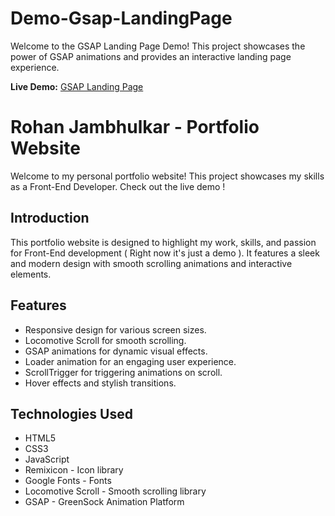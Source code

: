 
# Demo-Gsap-LandingPage

Welcome to the GSAP Landing Page Demo! This project showcases the power of GSAP animations and provides an interactive landing page experience.

**Live Demo:** [GSAP Landing Page](https://rohanisamazing.github.io/Demo-Gsap-LandingPage/)

 
# Rohan Jambhulkar - Portfolio Website

Welcome to my personal portfolio website! This project showcases my skills as a Front-End Developer. Check out the live demo !


## Introduction

This portfolio website is designed to highlight my work, skills, and passion for Front-End development ( Right now it's just a demo ). It features a sleek and modern design with smooth scrolling animations and interactive elements.

## Features

- Responsive design for various screen sizes.
- Locomotive Scroll for smooth scrolling.
- GSAP animations for dynamic visual effects.
- Loader animation for an engaging user experience.
- ScrollTrigger for triggering animations on scroll.
- Hover effects and stylish transitions.

## Technologies Used

- HTML5
- CSS3
- JavaScript
- Remixicon - Icon library
- Google Fonts - Fonts
- Locomotive Scroll - Smooth scrolling library
- GSAP - GreenSock Animation Platform
